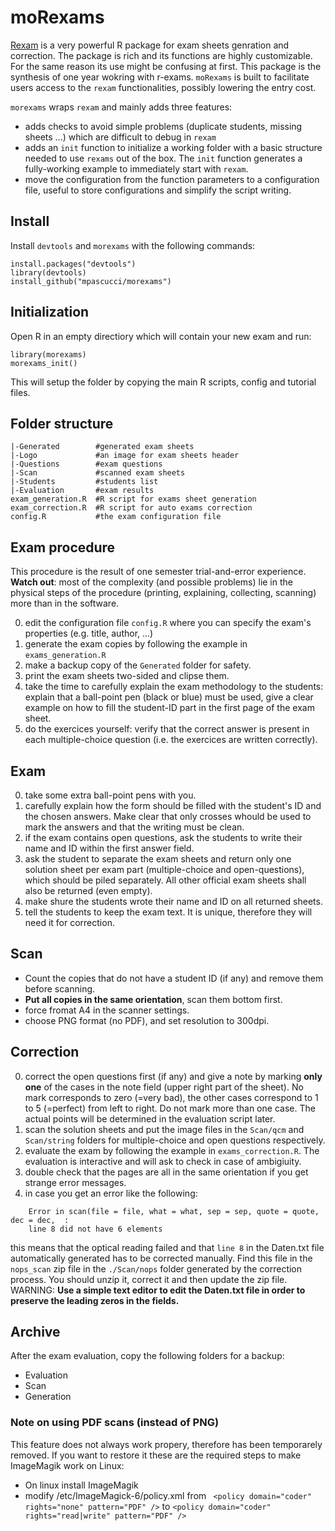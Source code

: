# moRexams

[Rexam](http://www.r-exams.org/) is a very powerful R package for exam sheets genration and correction.
The package is rich and its functions are highly customizable.
For the same reason its use might be confusing at first. This package is the synthesis of one year wokring with r-exams. `moRexams` is built to facilitate users access to the `rexam` functionalities, possibly lowering the entry cost.

`morexams` wraps `rexam` and mainly adds three features:
* adds checks to avoid simple problems (duplicate students, missing sheets ...) which are difficult to debug in `rexam`
* adds an `init` function to initialize a working folder with a basic structure needed to use `rexams` out of the box. The `init` function generates a fully-working example to immediately start with `rexam`.
* move the configuration from the function parameters to a configuration file, useful to store configurations and simplify the script writing.

## Install
Install `devtools` and `morexams` with the following commands:
```{R}
install.packages("devtools")
library(devtools)
install_github("mpascucci/morexams")
```

## Initialization
Open R in an empty directiory which will contain your new exam and run:
```{R}
library(morexams)
morexams_init()
```
This will setup the folder by copying the main R scripts, config and tutorial files.

## Folder structure
```
|-Generated        #generated exam sheets
|-Logo             #an image for exam sheets header
|-Questions        #exam questions
|-Scan             #scanned exam sheets
|-Students         #students list
|-Evaluation       #exam results
exam_generation.R  #R script for exams sheet generation
exam_correction.R  #R script for auto exams correction
config.R           #the exam configuration file
```

## Exam procedure
This procedure is the result of one semester trial-and-error experience.
**Watch out**: most of the complexity (and possible problems) lie in the physical steps of the procedure (printing, explaining, collecting, scanning) more than in the software.

0. edit the configuration file `config.R` where you can specify the exam's properties (e.g. title, author, ...)
1. generate the exam copies by following the example in `exams_generation.R`
2. make a backup copy of the `Generated` folder for safety.
3. print the exam sheets two-sided and clipse them.
4. take the time to carefully explain the exam methodology to the students: explain that a ball-point pen (black or blue) must be used, give a clear example on how to fill the student-ID part in the first page of the exam sheet.
5. do the exercices yourself: verify that the correct answer is present in each multiple-choice question (i.e. the exercices are written correctly).

## Exam
0. take some extra ball-point pens with you.
1. carefully explain how the form should be filled with the student's ID and the chosen answers. Make clear that only crosses whould be used to mark the answers and that the writing must be clean.
2. if the exam contains open questions, ask the students to write their name and ID within the first answer field.
3. ask the student to separate the exam sheets and return only one solution sheet per exam part (multiple-choice and open-questions), which should be piled separately. All other official exam sheets shall also be returned (even empty).
4. make shure the students wrote their name and ID on all returned sheets.
5. tell the students to keep the exam text. It is unique, therefore they will need it for correction.

## Scan
* Count the copies that do not have a student ID (if any) and remove them before scanning.
* **Put all copies in the same orientation**, scan them bottom first.
* force fromat A4 in the scanner settings.
* choose PNG format (no PDF), and set resolution to 300dpi.

## Correction
0. correct the open questions first (if any) and give a note by marking **only one** of the cases in the note field (upper right part of the sheet). No mark corresponds to zero (=very bad), the other cases correspond to 1 to 5 (=perfect) from left to right. Do not mark more than one case. The actual points will be determined in the evaluation script later.
1. scan the solution sheets and put the image files in the `Scan/qcm` and `Scan/string` folders for multiple-choice and open questions respectively.
3. evaluate the exam by following the example in `exams_correction.R`. The evaluation is interactive and will ask to check in case of ambigiuity.
4. double check that the pages are all in the same orientation if you get strange error messages.
5. in case you get an error like the following:
```
	Error in scan(file = file, what = what, sep = sep, quote = quote, dec = dec,  :
	line 8 did not have 6 elements
```
this means that the optical reading failed and that `line 8` in the Daten.txt file automatically generated has to be corrected manually.
Find this file in the `nops_scan` zip file in the `./Scan/nops` folder generated by the correction process. You should unzip it, correct it and then update the zip file.
WARNING: **Use a simple text editor to edit the Daten.txt file in order to preserve the leading zeros in the fields.**

## Archive
After the exam evaluation, copy the following folders for a backup:
- Evaluation
- Scan
- Generation

### Note on using PDF scans (instead of PNG)
This feature does not always work propery, therefore has been temporarely removed.
If you want to restore it these are the required steps to make ImageMagik work on Linux:
* On linux install ImageMagik
* modify /etc/ImageMagick-6/policy.xml
from ` <policy domain="coder" rights="none" pattern="PDF" />`
to `<policy domain="coder" rights="read|write" pattern="PDF" />`
